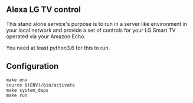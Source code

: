 ## Alexa LG TV control

This stand alone service's purpose is to run in a server like environment in your local network and provide a set of controls for your LG Smart TV operated via your Amazon Echo.

You need at least python3.6 for this to run.

## Configuration

```
make env
source $(ENV)/bin/activate
make system_deps
make run
```